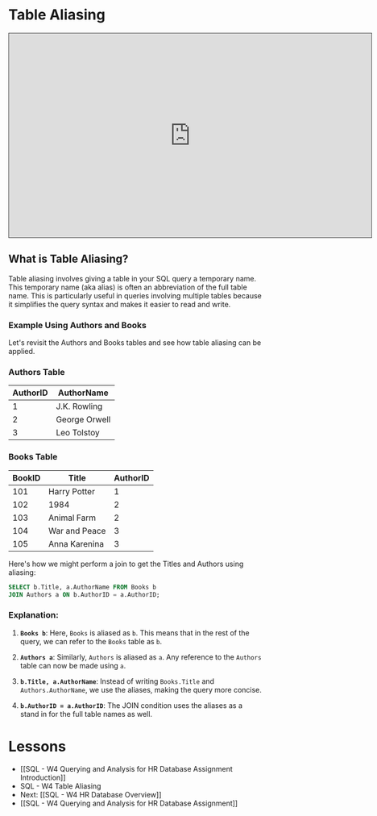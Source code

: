 
# Table Aliasing

<iframe src="https://egator.hosted.panopto.com/Panopto/Pages/Embed.aspx?id=81bef28a-deff-41c0-9675-b0fb000ec500&autoplay=false&offerviewer=true&showtitle=true&showbrand=true&captions=false&interactivity=all" height="405" width="720" style="border: 1px solid #464646;" allowfullscreen allow="autoplay" aria-label="Panopto Embedded Video Player"></iframe>

## What is Table Aliasing?

Table aliasing involves giving a table in your SQL query a temporary name. This temporary name (aka alias) is often an abbreviation of the full table name. This is particularly useful in queries involving multiple tables because it simplifies the query syntax and makes it easier to read and write.

### Example Using Authors and Books

Let's revisit the Authors and Books tables and see how table aliasing can be applied.
### Authors Table
|AuthorID|AuthorName|
|---|---|
|1|J.K. Rowling|
|2|George Orwell|
|3|Leo Tolstoy|
### Books Table
|BookID|Title|AuthorID|
|---|---|---|
|101|Harry Potter|1|
|102|1984|2|
|103|Animal Farm|2|
|104|War and Peace|3|
|105|Anna Karenina|3|

Here's how we might perform a join to get the Titles and Authors using aliasing:

```sql
SELECT b.Title, a.AuthorName FROM Books b
JOIN Authors a ON b.AuthorID = a.AuthorID;
```
### Explanation:

1. **`Books b`**: Here, `Books` is aliased as `b`. This means that in the rest of the query, we can refer to the `Books` table as `b`.

2. **`Authors a`**: Similarly, `Authors` is aliased as `a`. Any reference to the `Authors` table can now be made using `a`.

3. **`b.Title, a.AuthorName`**: Instead of writing `Books.Title` and `Authors.AuthorName`, we use the aliases, making the query more concise.

4. **`b.AuthorID = a.AuthorID`**: The JOIN condition uses the aliases as a stand in for the full table names as well.

# Lessons
- [[SQL - W4 Querying and Analysis for HR Database Assignment Introduction]]
- SQL - W4 Table Aliasing
- Next: [[SQL - W4 HR Database Overview]]
- [[SQL - W4 Querying and Analysis for HR Database Assignment]]